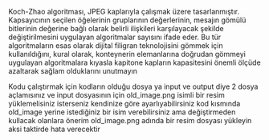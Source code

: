Koch-Zhao algoritması, JPEG kaplarıyla çalışmak üzere tasarlanmıştır. Kapsayıcının seçilen öğelerinin gruplarının değerlerinin, mesajın gömülü bitlerinin değerine bağlı olarak belirli ilişkileri karşılayacak şekilde değiştirilmesini uygulayan algoritmalar sayısını ifade eder. Bu tür algoritmaların esas olarak dijital filigran teknolojisini gömmek için kullanıldığını, kural olarak, konteynerin elemanlarına doğrudan gömmeyi uygulayan algoritmalara kıyasla kapitone kapların kapasitesini önemli ölçüde azaltarak sağlam olduklarını unutmayın

Kodu çalıştırmak için kodların olduğu dosya ya input ve output diye 2 dosya açlamısınız ve input dosyasının için old_image.png isimli bir resim yüklemelisiniz isterseniz kendinize göre ayarlıyabilirsiniz kod kısmında old_image yerine istediğiniz bir isim verebilirsiniz ama değiştirmeden kullacak olanlara önerim old_image.png adında bir resim dosyası yükleyin aksi taktirde hata verecektir
